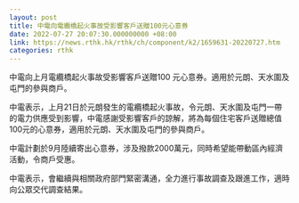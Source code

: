 ```yaml
---
layout: post
title: 中電向電纜橋起火事故受影響客戶送贈100元心意券
date: 2022-07-27 20:07:30.000000000 +08:00
link: https://news.rthk.hk/rthk/ch/component/k2/1659631-20220727.htm
categories: rthk
---
```


中電向上月電纜橋起火事故受影響客戶送贈100 元心意券。適用於元朗、天水圍及屯門的參與商戶。

中電表示，上月21日於元朗發生的電纜橋起火事故，令元朗、天水圍及屯門一帶的電力供應受到影響，中電感謝受影響客戶的諒解，將為每個住宅客戶送贈總值100元的心意券，適用於元朗、天水圍及屯門的參與商戶。

中電計劃於9月陸續寄出心意券，涉及撥款2000萬元，同時希望能帶動區內經濟活動，令商戶受惠。

中電表示，會繼續與相關政府部門緊密溝通，全力進行事故調查及跟進工作，適時向公眾交代調查結果。
